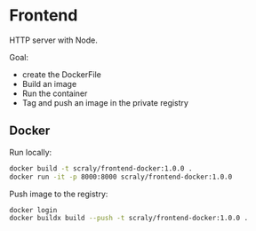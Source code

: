 # Frontend

HTTP server with Node.

Goal:
- create the DockerFile
- Build an image
- Run the container
- Tag and push an image in the private registry

## Docker

Run locally:

```bash
docker build -t scraly/frontend-docker:1.0.0 .
docker run -it -p 8000:8000 scraly/frontend-docker:1.0.0
```

Push image to the registry:

```bash
docker login
docker buildx build --push -t scraly/frontend-docker:1.0.0 .
```